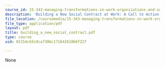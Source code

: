 ```yaml
---
course_id: 15-343-managing-transformations-in-work-organizations-and-society-spring-2002
description: 'Building a New Social Contract at Work: A Call to Action'
file_location: /coursemedia/15-343-managing-transformations-in-work-organizations-and-society-spring-2002/02154cb5c8ca730bc171642619b6f22f_building_a_new_social_contract.pdf
file_type: application/pdf
layout: pdf
title: building_a_new_social_contract.pdf
type: course
uid: 02154cb5c8ca730bc171642619b6f22f

---
```

None